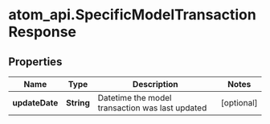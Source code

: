 # atom_api.SpecificModelTransactionResponse

## Properties
Name | Type | Description | Notes
------------ | ------------- | ------------- | -------------
**updateDate** | **String** | Datetime the model transaction was last updated | [optional] 


